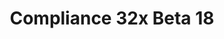 ---
layout: post
title: Compliance 32x Beta 18
permalink: /compliance32x/B18
comments: true
comments-id: 32x-Beta-18
header-img: https://database.faithfulpack.net/images/website/posts/32x/B18.jpg

long_text: Over the past few weeks, Compliance has become a lot more active as a community and as such, we're happy to announce another beta so soon after the last one! This release includes some long awaited textures such as the wolf textures and more of the villager textures. The mountain goat is also butting in and has included itself in this beta! Our artists are striving as always to make it so that the textures in the resource pack are the most consistent and high quality that they can be so we have also changed quite a few of the plant textures to fit better with the rest of the resource pack. Any bugs with the panorama that you may have spotted in the last version on both Java Edition and Bedrock Edition are now also fixed. <br><br>(NOTE&#58; This version of the pack is compatible with both Java 1.17.1 and 1.18.1. For convenience, we are releasing the update as a single pack. That means you'll get a warning when trying to use the pack in 1.17.1, but you can safely disregard it.)

main_changelog: changelogs/compliance32

downloads:
  - 1.17.1 - 1.18.x for Java Edition:
      GitHub: https://github.com/Faithful-Resource-Pack/Faithful-Java-32x/releases/download/beta-18/Compliance-32x-Java-Beta-18.zip
      CurseForge: https://www.curseforge.com/minecraft/texture-packs/faithful-32x/download/3583725
  - 1.18.x for Bedrock Edition:
      GitHub: https://github.com/Faithful-Resource-Pack/Faithful-Bedrock-32x/releases/download/beta-18/Compliance-32x-Bedrock-Beta-18.mcpack
      CurseForge: https://www.curseforge.com/minecraft-bedrock/addons/compliance-32x-bedrock/download/3583726
---